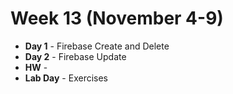 # Week 13 (November 4-9)
* **Day 1** - Firebase Create and Delete
* **Day 2** - Firebase Update
* **HW** -
* **Lab Day** - Exercises
